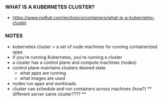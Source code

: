### WHAT IS A KUBERNETES CLUSTER?
- https://www.redhat.com/en/topics/containers/what-is-a-kubernetes-cluster

### NOTES
- kubernetes cluster = a set of node machines for running containerized apps
- if you're running Kubernetes, you're running a cluster
- a cluster has a control plane and compute machines (nodes)
- control plane maintains clusters desired state
    - what apps are running
    - what images are used
- nodes run apps and workloads
- cluster can schedule and run containers across machines (how?)
** different server same cluster???? **

